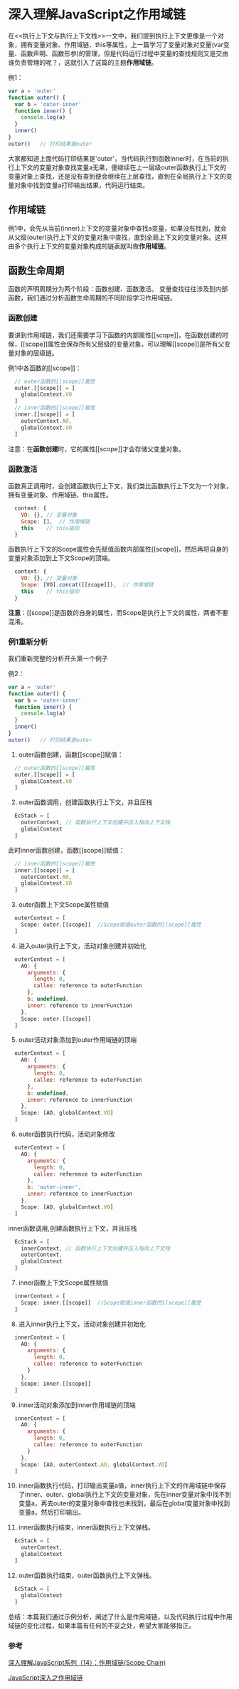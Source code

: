 # 深入理解JavaScript之作用域链
  在<<执行上下文与执行上下文栈>>一文中，我们提到执行上下文更像是一个对象，拥有变量对象、作用域链、this等属性，上一篇学习了变量对象对变量(var变量、函数声明、函数形参)的管理，但是代码运行过程中变量的查找规则又是交由谁负责管理的呢？，这就引入了这篇的主题**作用域链**。

  例1：
  ```js
  var a = 'outer'
  function outer() {
    var b = 'outer-inner'
    function inner() {
      console.log(a)
    }
    inner()
  }
  outer()   // 打印结果是outer
  ```
  大家都知道上面代码打印结果是'outer'，当代码执行到函数inner时，在当前的执行上下文的变量对象查找变量a无果，便继续在上一层级outer函数执行上下文的变量对象上查找，还是没有查到便会继续在上层查找，直到在全局执行上下文的变量对象中找到变量a打印输出结果，代码运行结束。

## 作用域链
  例1中，会先从当前(inner)上下文的变量对象中查找a变量，如果没有找到，就会从父级(outer)执行上下文的变量对象中查找，直到全局上下文的变量对象。这样由多个执行上下文的变量对象构成的链表就叫做**作用域链**。

## 函数生命周期
  函数的声明周期分为两个阶段：函数创建、函数激活。
  变量查找往往涉及到内部函数，我们通过分析函数生命周期的不同阶段学习作用域链。

### 函数创建
  要讲到作用域链，我们还需要学习下函数的内部属性[[scope]]，在函数创建的时候，[[scope]]属性会保存所有父层级的变量对象，可以理解[[scope]]是所有父变量对象的层级链。

  例1中各函数的[[scope]]：
  ```js
    // outer函数的[[scope]]属性
    outer.[[scope]] = [
      globalContext.VO
    ]
    // inner函数的[[scope]]属性
    inner.[[scope]] = [
      outerContext.AO,
      globalContext.VO
    ]
  ```
  注意：在**函数创建**时，它的属性[[scope]]才会存储父变量对象。
### 函数激活 
函数真正调用时，会创建函数执行上下文，我们类比函数执行上下文为一个对象，拥有变量对象、作用域链、this属性。
```js
  context: {
    VO: {}, // 变量对象
    Scope: [],  // 作用域链
    this    // this指向
  }
```
函数执行上下文的Scope属性会先赋值函数内部属性[[scope]]，然后再将自身的变量对象添加到上下文Scope的顶端。
```js
  context: {
    VO: {}, // 变量对象
    Scope: [VO].concat([[scope]]),  // 作用域链
    this    // this指向
  }
```
**注意**：[[scope]]是函数的自身的属性，而Scope是执行上下文的属性，两者不要混淆。
### 例1重新分析
我们重新完整的分析开头第一个例子

例2：
  ```js
  var a = 'outer'
  function outer() {
    var b = 'outer-inner'
    function inner() {
      console.log(a)
    }
    inner()
  }
  outer()   // 打印结果是outer
  ```
  1. outer函数创建，函数[[scope]]赋值：
  ```js
    // outer函数的[[scope]]属性
    outer.[[scope]] = [
      globalContext.VO
    ]
  ```
  2. outer函数调用，创建函数执行上下文，并且压栈
  ```js
    EcStack = [
      outerContext, // 函数执行上下文创建并压入指向上下文栈
      globalContext
    ]
  ```
  此时inner函数创建，函数[[scope]]赋值：
  ```js
    // inner函数的[[scope]]属性
    inner.[[scope]] = [
      outerContext.AO,
      globalContext.VO
    ]
  ```
  3. outer函数上下文Scope属性赋值
  ```js
    outerContext = [
      Scope: outer.[[scope]]  //Scope赋值outer函数的[[scope]]属性
    ]
  ```
  4. 进入outer执行上下文，活动对象创建并初始化
  ```js
    outerContext = [
      AO: {
        arguments: {
          length: 0,
          callee: reference to outerFunction
        },
        b: undefined,
        inner: reference to innerFunction
      },
      Scope: outer.[[scope]]
    ]
  ```
  5. outer活动对象添加到outer作用域链的顶端
  ```js
    outerContext = [
      AO: {
        arguments: {
          length: 0,
          callee: reference to outerFunction
        },
        b: undefined,
        inner: reference to innerFunction
      },
      Scope: [AO, globalContext.VO]
    ]
  ```
  6. outer函数执行代码，活动对象修改
  ```js
    outerContext = [
      AO: {
        arguments: {
          length: 0,
          callee: reference to outerFunction
        },
        b: 'outer-inner',
        inner: reference to innerFunction
      },
      Scope: [AO, globalContext.VO]
    ]
  ```
  inner函数调用,创建函数执行上下文，并且压栈
  ```js
    EcStack = [
      innerContext, // 函数执行上下文创建并压入指向上下文栈
      outerContext,
      globalContext
    ]
  ```
  7. inner函数上下文Scope属性赋值
  ```js
    innerContext = [
      Scope: inner.[[scope]]  //Scope赋值inner函数的[[scope]]属性
    ]
  ```
  8. 进入inner执行上下文，活动对象创建并初始化
  ```js
    innerContext = [
      AO: {
        arguments: {
          length: 0,
          callee: reference to outerFunction
        }
      },
      Scope: inner.[[scope]]
    ]
  ```
  9. inner活动对象添加到inner作用域链的顶端
  ```js
    innerContext = [
      AO: {
        arguments: {
          length: 0,
          callee: reference to outerFunction
        }
      },
      Scope: [AO, outerContext.AO, globalContext.VO]
    ]
  ```
  10. inner函数执行代码，打印输出变量a值，inner执行上下文的作用域链中保存了inner、outer、global执行上下文的变量对象，先在inner变量对象中找不到变量a，再去outer的变量对象中查找也未找到，最后在global变量对象中找到变量a，然后打印输出。

  11. inner函数执行结束，inner函数执行上下文弹栈。
  ```js
    EcStack = [
      outerContext,
      globalContext
    ]
  ```
  12. outer函数执行结束，outer函数执行上下文弹栈。
  ```js
    EcStack = [
      globalContext
    ]
  ```
  总结：本篇我们通过示例分析，阐述了什么是作用域链，以及代码执行过程中作用域链的变化过程，如果本篇有任何的不妥之处，希望大家能够指正。
### 参考
[深入理解JavaScript系列（14）：作用域链(Scope Chain)](http://www.cnblogs.com/TomXu/archive/2012/01/18/2312463.html)

[JavaScript深入之作用域链](https://github.com/mqyqingfeng/Blog/issues/6)
